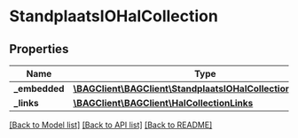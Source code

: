 # StandplaatsIOHalCollection

## Properties
Name | Type | Description | Notes
------------ | ------------- | ------------- | -------------
**_embedded** | [**\BAGClient\BAGClient\StandplaatsIOHalCollectionEmbedded**](StandplaatsIOHalCollectionEmbedded.md) |  | [optional] 
**_links** | [**\BAGClient\BAGClient\HalCollectionLinks**](HalCollectionLinks.md) |  | [optional] 

[[Back to Model list]](../../README.md#documentation-for-models) [[Back to API list]](../../README.md#documentation-for-api-endpoints) [[Back to README]](../../README.md)

